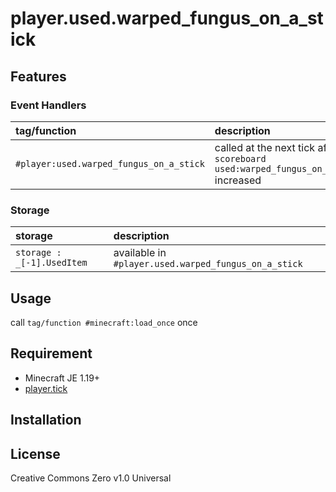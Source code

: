 player.used.warped_fungus_on_a_stick
==

## Features

### Event Handlers

|tag/function|description|
|:--|:--|
|`#player:used.warped_fungus_on_a_stick`|called at the next tick after `scoreboard used:warped_fungus_on_a_stick` increased|

### Storage

|storage|description|
|:--|:--|
|`storage : _[-1].UsedItem`|available in `#player.used.warped_fungus_on_a_stick`|

## Usage

call `tag/function #minecraft:load_once` once

## Requirement

- Minecraft JE 1.19+
- [player.tick](https://github.com/a-happin/player-datapacks/tree/master/10.player.tick)

## Installation

## License
Creative Commons Zero v1.0 Universal
